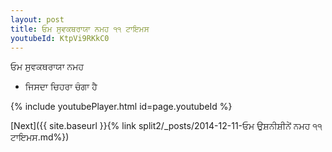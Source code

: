 ```yaml
---
layout: post
title: ਓਮ ਸੁਵਕਥਰਾਯਾ ਨਮਹ ੧੧ ਟਾਇਮਸ
youtubeId: KtpVi9RKkC0
---
```

 
 
 ਓਮ ਸੁਵਕਥਰਾਯਾ ਨਮਹ  
 
 -  ਜਿਸਦਾ ਚਿਹਰਾ ਚੰਗਾ ਹੈ 
 
  
 
  
 
 
 
 
 
 


{% include youtubePlayer.html id=page.youtubeId %}
 
[Next]({{ site.baseurl }}{% link  split2/_posts/2014-12-11-ਓਮ ਉਸ਼ਨੀਸ਼ੀਨੇਂ ਨਮਹ ੧੧ ਟਾਇਮਸ.md%})
 
